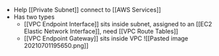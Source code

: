 - Help [[Private Subnet]] connect to [[AWS Services]]
- Has two types
	- [[VPC Endpoint Interface]] sits inside subnet, assigned to an [[EC2 Elastic Network Interface]], need [[VPC Route Tables]]
	- [[VPC Endpoint Gateway]] sits inside VPC
![[Pasted image 20210701195650.png]]
